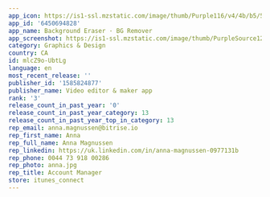 ```yaml
---
app_icon: https://is1-ssl.mzstatic.com/image/thumb/Purple116/v4/4b/b5/5e/4bb55e35-361c-71a9-e75f-7e4902325023/AppIcon-0-0-1x_U007ephone-0-10-0-85-220.png/1024x1024bb.png
app_id: '6450694828'
app_name: Background Eraser · BG Remover
app_screenshot: https://is1-ssl.mzstatic.com/image/thumb/PurpleSource126/v4/d9/cc/83/d9cc831d-4400-ee9c-53ff-a21e2b61c048/4d4bfcb2-02c0-4cf2-bfaf-e1d91d18b4bc_EN_AppleStoreScreenshot_6.5_1.png/1242x2688bb.png
category: Graphics & Design
country: CA
id: mlcZ9o-UbtLg
language: en
most_recent_release: ''
publisher_id: '1585824877'
publisher_name: Video editor & maker app
rank: '3'
release_count_in_past_year: '0'
release_count_in_past_year_category: 13
release_count_in_past_year_top_in_category: 13
rep_email: anna.magnussen@bitrise.io
rep_first_name: Anna
rep_full_name: Anna Magnussen
rep_linkedin: https://uk.linkedin.com/in/anna-magnussen-0977131b
rep_phone: 0044 73 918 00286
rep_photo: anna.jpg
rep_title: Account Manager
store: itunes_connect
---
```

